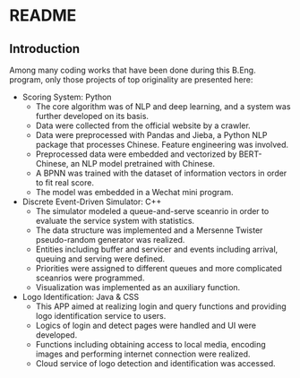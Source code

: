 # README
## Introduction
Among many coding works that have been done during this B.Eng. program, only those projects of top originality are presented here:
* Scoring System: Python
  - The core algorithm was of NLP and deep learning, and a system was further developed on its basis.
  - Data were collected from the official website by a crawler.
  - Data were preprocessed with Pandas and Jieba, a Python NLP package that processes Chinese. Feature engineering was involved.
  - Preprocessed data were embedded and vectorized by BERT-Chinese, an NLP model pretrained with Chinese.
  - A BPNN was trained with the dataset of information vectors in order to fit real score.
  - The model was embedded in a Wechat mini program.
* Discrete Event-Driven Simulator: C++
  - The simulator modeled a queue-and-serve sceanrio in order to evaluate the service system with statistics.
  - The data structure was implemented and a Mersenne Twister pseudo-random generator was realized.
  - Entities including buffer and servicer and events including arrival, queuing and serving were defined.
  - Priorities were assigned to different queues and more complicated sceanrios were programmed.
  - Visualization was implemented as an auxiliary function.
* Logo Identification: Java & CSS
  - This APP aimed at realizing login and query functions and providing logo identification service to users.
  - Logics of login and detect pages were handled and UI were developed.
  - Functions including obtaining access to local media, encoding images and performing internet connection were realized.
  - Cloud service of logo detection and identification was accessed.
